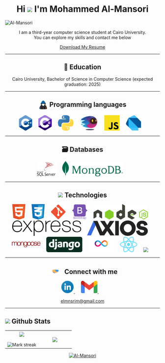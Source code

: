<div align="center">
 
# Hi <img src="https://media.giphy.com/media/hvRJCLFzcasrR4ia7z/giphy.gif" width="35"> I'm Mohammed Al-Mansori

<p align="left"> <img src="https://komarev.com/ghpvc/?username=Al-Mansori&label=Profile%20views&color=0e75b6&style=flat" alt="Al-Mansori" /> </p>
I am a third-year computer science student at Cairo University.<br/>
You can explore my skills and contact me below<br/>

[Download My Resume]([https://drive.google.com/file/d/14LcqAWKroKcxvihch8n0rv24gvM-aZhB/view?usp=sharing](https://drive.google.com/file/d/1U82u4Lz5OOT3Im0TtRIo1dNrJzrWYTqP/view?usp=sharing))

</div>

---

<div align="center">

## 📖 Education

Cairo University, Bachelor of Science in Computer Science (expected graduation: 2025)

</div>

---

<div align="center">

## <picture><img src="https://github.com/0xAbdulKhalid/0xAbdulKhalid/raw/main/assets/mdImages/about_me.gif" width = 30px align="center"></picture> Programming languages

<p>
  <img height="50" src="./icons/programming languages/cpp.svg">&nbsp;&nbsp;&nbsp;&nbsp;
  <img height="50" src="./icons/programming languages/c-sharp.svg">&nbsp;&nbsp;&nbsp;&nbsp;
  <img height="50" src="./icons/programming languages/python.svg">&nbsp;&nbsp;&nbsp;&nbsp;
 <img height="50" src="./icons/programming languages/motoko.png">&nbsp;&nbsp;&nbsp;&nbsp;
  <img height="50" src="./icons/programming languages/javascript.svg">&nbsp;&nbsp;&nbsp;&nbsp;
 <img height="50" src="./icons/programming languages/dart-programming-language-icon.png">&nbsp;&nbsp;&nbsp;&nbsp;
</p>
</div>

---

<div align="center">

## 🗃 Databases

<p>
  <img height="50" src="./icons/databases/sql-server.svg">&nbsp;&nbsp;&nbsp;&nbsp;
  <img height="50" src="./icons/databases/mongoDB.svg">&nbsp;&nbsp;&nbsp;&nbsp;
</p>

</div>

---

<div align="center">

## <img src="https://media2.giphy.com/media/QssGEmpkyEOhBCb7e1/giphy.gif?cid=ecf05e47a0n3gi1bfqntqmob8g9aid1oyj2wr3ds3mg700bl&rid=giphy.gif" width ="25"> Technologies

<p>
  <img height="50" src="./icons/Technologies/html5.svg">&nbsp;&nbsp;&nbsp;&nbsp;
  <img height="50" src="./icons/Technologies/css3.svg">&nbsp;&nbsp;&nbsp;&nbsp;
  <img height="50" src="./icons/Technologies/Git.svg">&nbsp;&nbsp;&nbsp;&nbsp;
  <img height="50" src="./icons/Technologies/bootstrap-plain-wordmark.svg">&nbsp;&nbsp;&nbsp;&nbsp;
  <img height="50" src="./icons/Technologies/nodejs.svg">&nbsp;&nbsp;&nbsp;&nbsp;
  <img height="50" src="./icons/Technologies/expressjs.svg">&nbsp;&nbsp;&nbsp;&nbsp;
  <img height="50" src="./icons/Technologies/Axios.svg">&nbsp;&nbsp;&nbsp;&nbsp;
  <img height="50" src="./icons/Technologies/mongoose.png">&nbsp;&nbsp;&nbsp;&nbsp;
  <img height="50" src="./icons/Technologies/django.svg">&nbsp;&nbsp;&nbsp;&nbsp;
  <img height="50" src="./icons/Technologies/dfinity.png">&nbsp;&nbsp;&nbsp;&nbsp;
  <img height="50" src="./icons/Technologies/react.svg">&nbsp;&nbsp;&nbsp;&nbsp;
  <img height="50" src="https://www.vectorlogo.zone/logos/flutterio/flutterio-icon.svg">&nbsp;&nbsp;&nbsp;&nbsp;
 
</p>

</div>

---

<div align="center">

## <img src="https://github.com/0xAbdulKhalid/0xAbdulKhalid/raw/main/assets/mdImages/handshake.gif" width=50px> Connect with me

<p>
  <a href="https://www.linkedin.com/in/mohammed-al-mansori/">
    <img height="40" src="./icons/contact/linkedin.svg">
  </a>&nbsp;&nbsp;&nbsp;&nbsp;
  <a href="mailto:elmnsrim@gmail.com">
    <img height="40" src="./icons/contact/gmail.svg">
  </a>&nbsp;&nbsp;&nbsp;&nbsp;
</p>


<a href = "mailto: elmnsrim@gmail.com">elmnsrim@gmail.com</a>

</div>

---

## <img src="https://media.giphy.com/media/iY8CRBdQXODJSCERIr/giphy.gif" width="35"><b> Github Stats </b>

<!--- stats & Trophy (start) -->

<p align="center">
 
  <!--- stats (start) -->
<table align="center">
<tr border="none">
<td width="50%" align="center">
  
  <img  align="center"  src="https://github-readme-stats.vercel.app/api?username=Al-Mansori&theme=midnight-purple&show_icons=true&count_private=true&include_all_commits=false" />
  <br></br>
  <img  title="🔥 Get streak stats for your profile at git.io/streak-stats" alt="Mark streak" src="https://github-readme-streak-stats.herokuapp.com/?user=Al-Mansori&theme=midnight-purple&hide_border=false" /> 
</td>

<td width="50%" align="center">

  <img  align="center"  src="https://github-readme-stats.anuraghazra1.vercel.app/api/top-langs/?username=Al-Mansori&theme=midnight-purple&hide_border=false&no-bg=true&no-frame=true&langs_count=10"/>
  
  </td>
</tr>
</table>
<!--- stats (end) -->

<!--- trophy (start) -->
<!--- trophy (end) -->
 

  


<p align="center"> <a href="https://github.com/ryo-ma/github-profile-trophy"><img src="https://github-profile-trophy.vercel.app/?username=Al-Mansori&layout=compact&theme=radical&column=7&row=1&margin-w=15&margin-h=15" alt="Al-Mansori" /></a> </p>
